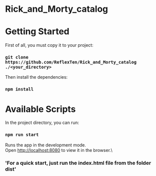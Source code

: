 # Rick_and_Morty_catalog

# Getting Started

First of all, you must copy it to your project:

### `git clone https://github.com/ReflexTen/Rick_and_Morty_catalog ./<your_directory>`

Then install the dependencies:

### `npm install`

# Available Scripts

In the project directory, you can run:

### `npm run start`

Runs the app in the development mode.\
Open [http://localhost:8080](http://localhost:8080) to view it in the browser.\

### 'For a quick start, just run the index.html file from the folder dist'

<!-- Enable React Hot Reloading. -->
